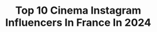 ---
title: Top 10 Cinema Instagram Influencers In France In 2024
description: >-
  Find top cinema Instagram influencers in France in 2024. Most popular hashtags: #paris #feminineenergy #mcu.
platform: Instagram
hits: 590
text_top: Identify the best Instagram profiles on inBeat.
text_bottom: Our platform has 590 Instagram influencers like this in France for you to connect with.
profiles:
  - username: "gabrielrippe"
    fullname: >-
      𝖌𝖆𝖇𝖗𝖎𝖊𝖑 𝖗𝖎𝖕𝖕𝖊
    bio: >-
      De l’or dans les mains / ambassadeur @samsungfrance ✨️ Made in France ✨️ Self tattoo / Vlog / Cinematic / Outfits ✉️ gabriel@soeuretteproductions.com
    location: "France"
    followers: 92608
    engagement: 522
    commentsToLikes: 0.008344
    id: ck15txzt1kgh30i19yrk78qn3
    verified: false
    hashtags: "#skatepark, #scootering, #sk8life, #tattooed"
  - username: "roman_doduik"
    fullname: >-
      Roman Doduik
    bio: >-
      ✉️Contact Pro : roman@storyz.fr 📷 Impresario : Stéphane Cohen 🎬 Agent Cinéma : Beatrice Hall @agencevma Mon spectacle en tournée :
    location: "France"
    followers: 504776
    engagement: 1104
    commentsToLikes: 0.004398
    id: ckaowil1i93ds0i78sosshy0g
    verified: false
    hashtags: "#dals, #enjoyitfromeurope, #collaborationcommerciale, #casting"
  - username: "pierreniney"
    fullname: >-
      Pierre Niney
    bio: >-
      Edmond Dantes. ———————————— MONTECRISTO au CINÉMA ! 👇🎟️ TES Places ici 🎟️ 👇
    location: "France"
    followers: 1975707
    engagement: 664
    commentsToLikes: 0.007481
    id: ck0vzr21sahk10i19jv89vxka
    verified: true
    hashtags: "#collaborationcommerciale, #paidpartnership, #montecristolefilm, #aexandredumas"
  - username: "tarekboudali"
    fullname: >-
      Tarek Boudali
    bio: >-
      Agent cinéma: Adequat
    location: "France"
    followers: 704573
    engagement: 453
    commentsToLikes: 0.011896
    id: ck0vw756tsey40i19gftf5qii
    verified: true
    hashtags: "#25octobre, #tarekcruise, #lolfrance, #lolquiritsort"
  - username: "sarahperles"
    fullname: >-
      Sarah Perles | سارة بيرليس 🧿
    bio: >-
      Actress who makes videos for fun 🎈 Agence Adequat A6 Cinema ✨
    location: "France"
    followers: 1007292
    engagement: 777
    commentsToLikes: 0.007723
    id: ck14kez83p74p0i1957uwebvz
    verified: true
    hashtags: "#eyegotthepower, #fyp, #nature, #casablanca"
  - username: "piomarmai"
    fullname: >-
      pio marmaï
    bio: >-
      Cinéma : Agence Zelig - Véronique Bouffard Presse / Image : @_matthieuderrien @agencecontact owner of @mrpicklesmotorcycles
    location: "France"
    followers: 134392
    engagement: 530
    commentsToLikes: 0.019702
    id: ck5bwzir3mptl0i112kohsyz1
    verified: true
    hashtags: "#dartagnan, #louisgarrel, #lestroismousquetaireslesfilms, #roshdyzem"
  - username: "prettylittlefawn"
    fullname: >-
      Courtney Halverson
    bio: >-
      Actress + Blogger | NY “You’ll never regret romanticizing your life.” cinematic, romantic, & dreamy @maisonmiette | courtney@prettylittlefawn.com
    location: "France"
    followers: 450366
    engagement: 388
    commentsToLikes: 0.025899
    id: ck0ttlrii39nx0i19htkv6vf1
    verified: true
    hashtags: "#parisianstyle, #feminineenergy, #romanticstyle, #darkacademia"
  - username: "julienpestel"
    fullname: >-
      Julien Pestel
    bio: >-
      🎬 Acteur - Agence Adéquat Y’A PAS DE RÉSEAU en tournage SUPER PAPA le 7 août au cinéma DEUX ANGES en 2025 au cinéma Moitié de @creustel
    location: "France"
    followers: 38368
    engagement: 350
    commentsToLikes: 0.020934
    id: ck5ca2dvocked0i11jtjgs986
    verified: false
    hashtags: "#trouville, #studio, #com, #marieannechazel"
  - username: "cinebreakfr"
    fullname: >-
      CINÉ BREAK FR
    bio: >-
      💾 Anciennement DISNEYFLIXFR 🗞️ Actualité de vos séries et films préférés 🎬 Disney, Netflix, Prime Video, Cinéma 📥 contact.cinebreakfr@gmail.com
    location: "France"
    followers: 244453
    engagement: 339
    commentsToLikes: 0.002917
    id: ck9wor7qc69el0j784kgzuc5m
    verified: false
    hashtags: "#netflix, #amazon, #marvel, #primevideo"
  - username: "jeremyferrarioff"
    fullname: >-
      Jeremy Ferrari
    bio: >-
      "Anesthésie Générale", tournée et Accor Arena (Bercy) complets. Assistez à l'ultime représentation au cinéma le 10/03 à 17h en direct de Bercy.
    location: "France"
    followers: 402140
    engagement: 312
    commentsToLikes: 0.021842
    id: ck5zvw86650uq0i14k0u68jzw
    verified: true
    hashtags: "#fullstanding, #anesthesiegenerale, #tourneedutrio, #jeremyferrariaucinema"
---